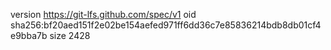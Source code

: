 version https://git-lfs.github.com/spec/v1
oid sha256:bf20aed151f2e02be154aefed971ff6dd36c7e85836214bdb8db01cf4e9bba7b
size 2428

